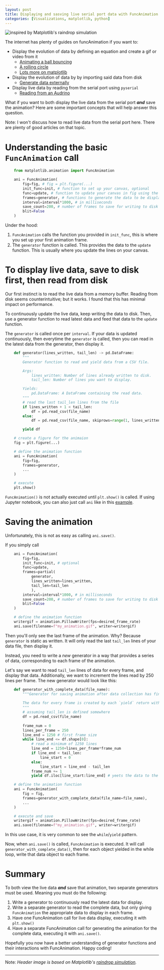 ```yaml
---
layout: post
title: Displaying and sasving live serial port data with FuncAnimation.
categories: [Visualizations, matplotlib, python]
---
```


<image src="{{ site.baseurl }}/images/raindrops.gif" alt="inspired by Matplotlib's raindrop simulation"/>

The internet has plenty of guides on funcAnimation if you want to:
* Display the evolution of data by defining an equation and create a gif or video from it
  * [Animating a ball bouncing](https://scipython.com/book2/chapter-7-matplotlib/examples/animating-a-bouncing-ball/)
  * [A rolling circle](https://pythonmatplotlibtips.blogspot.com/2017/12/cycloid-animation-funcanimation.html)
  * [Lots more on matplotlib](https://matplotlib.org/stable/gallery/animation/index.html)
* Display the evolution of data by by importing said data from disk
  * [Generate data externally](https://www.youtube.com/watch?v=Ercd-Ip5PfQ)
* Display live data by reading from the serial port using `pyserial`
  * [Reading from an Audrino](http://www.mikeburdis.com/wp/notes/plotting-serial-port-data-using-python-and-matplotlib/)

What if you want to both display the live data from the serial port  ***and*** save the animation? Here are some important concepts that will help answer this question.

Note: I won't discuss how to read live data from the serial port here. There are plenty of good articles on that topic.

# Understanding the basic `FuncAnimation` call
```py
    from matplotlib.animation import FuncAnimation

    ani = FuncAnimation(
        fig=fig, # fig = plt.figure(...)
        init_func=init, # function to set up your canvas, optional
        func=update, # function to update your canvas in fig using the generator data
        frames=generator, # functions to generate the data to be displayed
        interval=interval*1000, # in milliseconds
        save_count=200, # number of frames to save for writing to disk
        blit=False
    )
```

Under the hood:
1. `FuncAnimation` calls the function you provided in `init_func`, this is where you set up your first animation frame.
2. The `generator` function is called. This provides the data to the `update` function. This is usually where you update the lines on your canvas.



# To display live data, save to disk first, then read from disk
Our first instinct is to read the live data from a memory buffer. Reading from disk seems counterintuitive; but it works. I found that this has minimal impact on performance.

To continuously update the live data, keep writing the data to disk. Then, use a generator function to read latest data and feed that data to the `update` function.

The `generator` is called once per `interval`. If your data is updated continuously, then everytime the `generator` is called, then you can read in the latest data from the generator, then display it.


```py
    def generator(lines_written, tail_len) -> pd.DataFrame:
        """
        Generator function to read and yield data from a CSV file.

        Args:
            lines_written: Number of lines already written to disk.
            tail_len: Number of lines you want to display.

        Yields:
            pd.DataFrame: A DataFrame containing the read data.
        """
        # read the last tail_len lines from the file
        if lines_written + 1 < tail_len:
            df = pd.read_csv(file_name)
        else:
            df = pd.read_csv(file_name, skiprows=range(1, lines_written - tail_len))

        yield df

    # create a figure for the animaion
    fig = plt.figure(...)

    # define the animation function
    ani = FuncAnimation(
        fig=fig,
        frames=generator,
        ...
    )

    # execute
    plt.show()
```

`FuncAnimation()` is not actually executed until `plt.show()` is called. If using Jupyter notebook, you can also just call `ani` like in this [example](https://pythonmatplotlibtips.blogspot.com/2017/12/cycloid-animation-funcanimation.html).

# Saving the animation
Unfortunately, this is not as easy as calling `ani.save()`.

If you simply call
```py
    ani = FuncAnimation(
        fig=fig,
        init_func=init, # optional
        func=update, 
        frames=partial(
            generator, 
            lines_written=lines_written, 
            tail_len=tail_len
            ),
        interval=interval*1000, # in milliseconds
        save_count=200, # number of frames to save for writing to disk
        blit=False
    )

    # define the animation function
    writergif = animation.PillowWriter(fps=desired_frame_rate) 
    ani.save(filename=f"my_animation.gif", writer=writergif)

```
Then you'll only see the last frame of the animation. Why? Because `generator` is static as written. It will only read the last `tail_len` lines of your data file, then display it.

Instead, you need to write a *new* generator in a way that provides a series of data, corresponding to each frame of the animation.

Let's say we want to read `tail_len` lines of data for every frame, and display that data. Additionally, we want to increment the lines read by 250 lines per frame. The new generator would look like this:

```py
    def generator_with_complete_data(file_name):
        """Generator for saving animation after data collection has finished.
        
        The data for every frame is created by each `yield` return within the while loop.
        """
        # assuming tail_len is defined somewhere
        df = pd.read_csv(file_name)
        
        frame_num = 0
        lines_per_frame = 250
        line_end = 1250 # first frame size
        while line_end <= df.shape[0]:
            # read a minimum of 1250 lines
            line_end = 1250+lines_per_frame*frame_num
            if line_end < tail_len:
                line_start = 0
            else:
                line_start = line_end - tail_len
            frame_num += 1
            yield df.iloc[line_start:line_end] # yeets the data to the update function.

    # define the animation function
    ani = FuncAnimation(
        fig = fig,
        frames=generator_with_complete_data(file_name=file_name),
        ...
    )

    # execute and save
    writergif = animation.PillowWriter(fps=desired_frame_rate) 
    ani.save(filename=f"my_animation.gif", writer=writergif)
```

In this use case, it is very common to see the `while`/`yield` pattern.

Now, when `ani.save()` is called, `FuncAnimation` is executed. It will call `generator_with_complete_data()`, then for each object yielded in the while loop, write that data object to each frame.

# Summary
To both view the live data ***and*** save that animation, two separate generators must be used. Meaning you must do the following:
1. Write a generator to continuously read the latest data for display.
2. Write a separate generator to read the complete data, but only giving `FuncAnimation` the appropriate data to display in each frame.
3. Have one FuncAnimation call for live data display, executing it with `plt.show()`
4. Have a separate FuncAnimation call for generating the animation for the complete data, executing it with `ani.save()`.

Hopefully you now have a better understanding of generator functions and their interactions with FuncAnimation. Happy coding!

---

Note: *Header image is based on Matplotlib's [raindrop simulation](https://matplotlib.org/stable/gallery/animation/rain.html#sphx-glr-gallery-animation-rain-py).*
